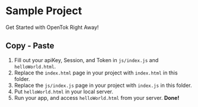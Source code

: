 # Sample Project

Get Started with OpenTok Right Away!

## Copy - Paste

1. Fill out your apiKey, Session, and Token in `js/index.js` and `helloWorld.html`.  
2. Replace the `index.html` page in your project with `index.html` in this folder.  
3. Replace the `js/index.js` page in your project with `index.js` in this folder.  
4. Put `helloWorld.html` in your local server.  
5. Run your app, and access `helloWorld.html` from your server. **Done!**  
